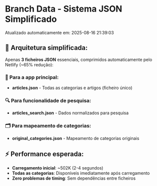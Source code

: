 # Branch Data - Sistema JSON Simplificado
Atualizado automaticamente em: 2025-08-16 21:39:03

## 🎯 Arquitetura simplificada:
Apenas **3 ficheiros JSON** essenciais, comprimidos automaticamente pelo Netlify (~65% redução):

### 📱 Para a app principal:
- **articles.json** - Todas as categorias e artigos (ficheiro único)

### 🔍 Para funcionalidade de pesquisa:
- **articles_search.json** - Dados normalizados para pesquisa

### 🗂️ Para mapeamento de categorias:
- **original_categories.json** - Mapeamento de categorias originais

## ⚡ Performance esperada:
- **Carregamento inicial**: ~502K (2-4 segundos)
- **Todas as categorias**: Disponíveis imediatamente após carregamento
- **Zero problemas de timing**: Sem dependências entre ficheiros
